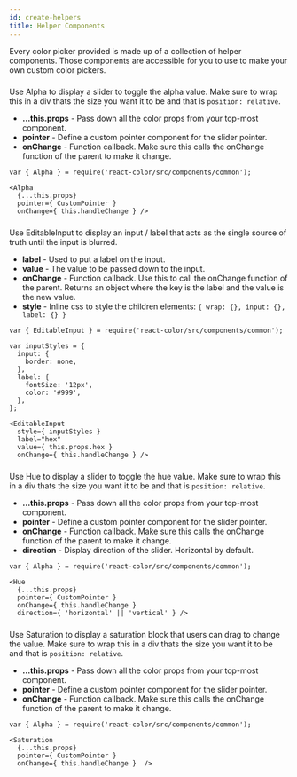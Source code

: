 ```yaml
---
id: create-helpers
title: Helper Components
---
```

Every color picker provided is made up of a collection of helper components. Those components are accessible for you to use to make your own custom color pickers.

### <Alpha />
Use Alpha to display a slider to toggle the alpha value. Make sure to wrap this in a div thats the size you want it to be and that is `position: relative`.

* **...this.props** - Pass down all the color props from your top-most component.
* **pointer** - Define a custom pointer component for the slider pointer.
* **onChange** - Function callback. Make sure this calls the onChange function of the parent to make it change.
```
var { Alpha } = require('react-color/src/components/common');

<Alpha
  {...this.props}
  pointer={ CustomPointer }
  onChange={ this.handleChange } />
```


### <EditableInput />
Use EditableInput to display an input / label that acts as the single source of truth until the input is blurred.  

* **label** - Used to put a label on the input.
* **value** - The value to be passed down to the input.
* **onChange** - Function callback. Use this to call the onChange function of the parent. Returns an object where the key is the label and the value is the new value.
* **style** - Inline css to style the children elements: `{ wrap: {}, input: {}, label: {} }`

```
var { EditableInput } = require('react-color/src/components/common');

var inputStyles = {
  input: {
    border: none,
  },
  label: {
    fontSize: '12px',
    color: '#999',
  },
};

<EditableInput
  style={ inputStyles }
  label="hex"
  value={ this.props.hex }
  onChange={ this.handleChange } />
```

### <Hue />
Use Hue to display a slider to toggle the hue value. Make sure to wrap this in a div thats the size you want it to be and that is `position: relative`.

* **...this.props** - Pass down all the color props from your top-most component.
* **pointer** - Define a custom pointer component for the slider pointer.
* **onChange** - Function callback. Make sure this calls the onChange function of the parent to make it change.
* **direction** - Display direction of the slider. Horizontal by default.
```
var { Alpha } = require('react-color/src/components/common');

<Hue
  {...this.props}
  pointer={ CustomPointer }
  onChange={ this.handleChange }
  direction={ 'horizontal' || 'vertical' } />
```

### <Saturation />
Use Saturation to display a saturation block that users can drag to change the value. Make sure to wrap this in a div thats the size you want it to be and that is `position: relative`.

* **...this.props** - Pass down all the color props from your top-most component.
* **pointer** - Define a custom pointer component for the slider pointer.
* **onChange** - Function callback. Make sure this calls the onChange function of the parent to make it change.
```
var { Alpha } = require('react-color/src/components/common');

<Saturation
  {...this.props}
  pointer={ CustomPointer }
  onChange={ this.handleChange }  />
```
